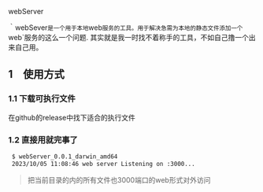 <h align="center">webServer</h>

｀webSever`是一个用于本地`web`服务的工具。用于解决急需为本地的静态文件添加一个`web`服务的这么一个问题.
其实就是我一时找不着称手的工具，不如自己撸一个出来自己用。


## 1　使用方式

### 1.1 下载可执行文件
在github的release中找下适合的执行文件

### 1.2 直接用就完事了

``` bash
 $ webServer_0.0.1_darwin_amd64  
 2023/10/05 11:08:46 web server Listening on :3000...
```

> 把当前目录的内的所有文件也3000端口的web形式对外访问
